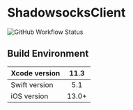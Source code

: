 # ShadowsocksClient

![GitHub Workflow Status](https://img.shields.io/github/workflow/status/NingLi-iOSer/ShadowsocksClient/swift_build)

## Build Environment
| Xcode version | 11.3 |
|---|:---:|
| Swift version | 5.1 |
| iOS version | 13.0+ |
